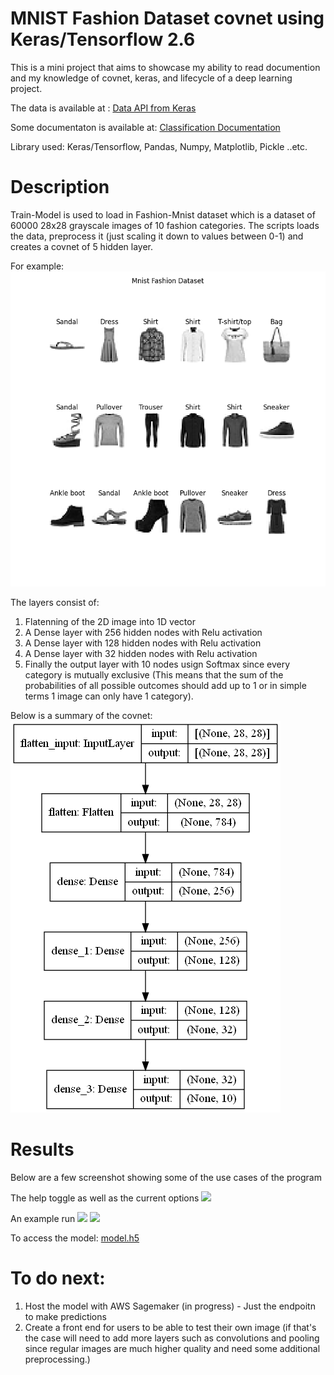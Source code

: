 # MNIST Fashion Dataset covnet using Keras/Tensorflow 2.6

This is a mini project that aims to showcase my ability to read documention and my knowledge of covnet, keras, and lifecycle of a deep learning project.

The data is available at : [Data API from Keras](https://keras.io/api/datasets/fashion_mnist/)

Some documentaton is available at: [Classification Documentation](https://www.tensorflow.org/tutorials/keras/classification)

Library used: Keras/Tensorflow, Pandas, Numpy, Matplotlib, Pickle ..etc.

# Description

Train-Model is used to load in Fashion-Mnist dataset which is a dataset of 60000 28x28 grayscale images of 10 fashion categories.
The scripts loads the data, preprocess it (just scaling it down to values between 0-1) and creates a covnet of 5 hidden layer.

For example:
![Cant load image](results/dataset.png)

The layers consist of:

1. Flatenning of the 2D image into 1D vector
2. A Dense layer with 256 hidden nodes with Relu activation
3. A Dense layer with 128 hidden nodes with Relu activation
4. A Dense layer with 32 hidden nodes with Relu activation
5. Finally the output layer with 10 nodes usign Softmax since every category is mutually exclusive (This means that the sum of the probabilities of all possible outcomes should add up to 1 or in simple terms 1 image can only have 1 category).

Below is a summary of the covnet:
![Cant load image](results/CNN_model.png)

# Results

Below are a few screenshot showing some of the use cases of the program

The help toggle as well as the current options
![](screenshots/help.png)

An example run
![](screenshots/result1.png)
![](screenshots/result2.png)

To access the model:
[model.h5](results/Keras_CNN_model.h5)

# To do next:

1.  Host the model with AWS Sagemaker (in progress) - Just the endpoitn to make predictions
2.  Create a front end for users to be able to test their own image (if that's the case will need to add more layers such as convolutions and pooling since regular images are much higher quality and need some additional preprocessing.)
